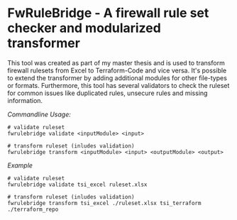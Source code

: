 # FwRuleBridge - A firewall rule set checker and modularized transformer

This tool was created as part of my master thesis and is used to transform firewall rulesets from Excel to Terraform-Code and vice versa. It's possible to extend the transformer by adding additional modules for other file-types or formats. Furthermore, this tool has several validators to check the ruleset for common issues like duplicated rules, unsecure rules and missing information.

*Commandline Usage:*  

```
# validate ruleset
fwrulebridge validate <inputModule> <input>

# transform ruleset (inludes validation)
fwrulebridge transform <inputModule> <input> <outputModule> <output>
```

*Example*  

```
# validate ruleset
fwrulebridge validate tsi_excel ruleset.xlsx

# transform ruleset (inludes validation)
fwrulebridge transform tsi_excel ./ruleset.xlsx tsi_terraform ./terraform_repo
```
